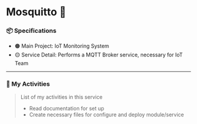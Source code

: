 # Mosquitto :ice_cube:

### :package: Specifications
- :orange_circle: Main Project: IoT Monitoring System
- :yellow_circle: Service Detail: Performs a MQTT Broker service, necessary for IoT Team

***

### :scroll: My Activities
> List of my activities in this service
> * Read documentation for set up 
> * Create necessary files for configure and deploy module/service  


